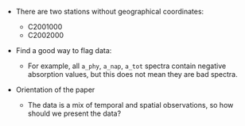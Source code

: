 -   There are two stations without geographical coordinates:

    -   C2001000
    -   C2002000

-   Find a good way to flag data:

    -   For example, all `a_phy`, `a_nap`, `a_tot` spectra contain negative absorption values, but this does not mean they are bad spectra.

-   Orientation of the paper

    -   The data is a mix of temporal and spatial observations, so how should we present the data?
